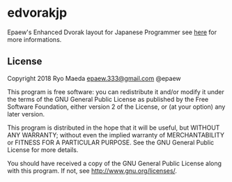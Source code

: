 # edvorakjp

Epaew's Enhanced Dvorak layout for Japanese Programmer
see [here](/users/edvorakjp) for more informations.

## License

Copyright 2018 Ryo Maeda epaew.333@gmail.com @epaew

This program is free software: you can redistribute it and/or modify
it under the terms of the GNU General Public License as published by
the Free Software Foundation, either version 2 of the License, or
(at your option) any later version.

This program is distributed in the hope that it will be useful,
but WITHOUT ANY WARRANTY; without even the implied warranty of
MERCHANTABILITY or FITNESS FOR A PARTICULAR PURPOSE.  See the
GNU General Public License for more details.

You should have received a copy of the GNU General Public License
along with this program.  If not, see <http://www.gnu.org/licenses/>.
